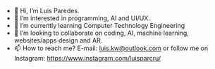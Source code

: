 - 👋 Hi, I’m Luis Paredes.
- 👀 I’m interested in programming, AI and UI/UX.
- 🌱 I’m currently learning Computer Technology Engineering
- 💞️ I’m looking to collaborate on coding, AI, machine learning, websites/apps design and AR.
- 📫 How to reach me? E-mail: luis.kw@outlook.com or follow me on Instagram: https://www.instagram.com/luisparcru/

<!---
Luis-Paredes/Luis-Paredes is a ✨ special ✨ repository because its `README.md` (this file) appears on your GitHub profile.
You can click the Preview link to take a look at your changes.
--->
